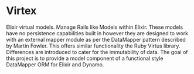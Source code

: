 Virtex
======

Elixir virtual models. Manage Rails like Models within Elixir. These models have no persistence capabilities built in however they are designed to work with an external mapper module as per the DataMapper pattern described by Martin Fowler. This offers similar functionality the Ruby Virtus library. Differences are introduced to cater for the immutability of data. The goal of this project is to provide a model component of a functional style DataMapper ORM for Elixir and Dynamo.